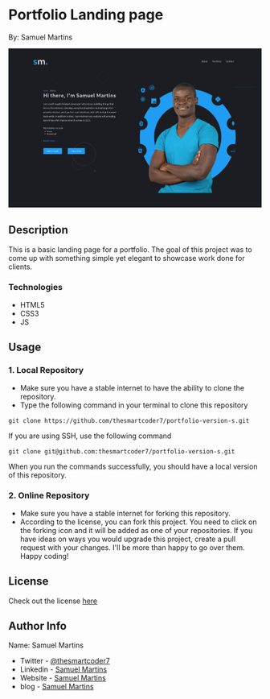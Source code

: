 # Portfolio Landing page

By: Samuel Martins

![Project Image](assets/images/readme.png)

## Description

This is a basic landing page for a portfolio. The goal of this project was to come up with something simple yet elegant to showcase work done for clients.

### Technologies

-   HTML5
-   CSS3
-   JS

## Usage

### 1. Local Repository

-   Make sure you have a stable internet to have the ability to clone the repository.
-   Type the following command in your terminal to clone this repository

```
git clone https://github.com/thesmartcoder7/portfolio-version-s.git
```

If you are using SSH, use the following command

```
git clone git@github.com:thesmartcoder7/portfolio-version-s.git
```

When you run the commands successfully, you should have a local version of this repository.

### 2. Online Repository

-   Make sure you have a stable internet for forking this repository.
-   According to the license, you can fork this project. You need to click on the forking icon and it will be added as one of your repositories. If you have ideas on ways you would upgrade this project, create a pull request with your changes. I'll be more than happy to go over them. Happy coding!

## License

Check out the license [here](LICENSE)

## Author Info

Name: Samuel Martins

-   Twitter - [@thesmartcoder7](https://twitter.com/thesmartcoder7)
-   Linkedin - [Samuel Martins](https://www.linkedin.com/in/samuel-martins-09839b115/)
-   Website - [Samuel Martins](https://smart-code.dev)
-   blog - [Samuel Martins](https://samuel-martins.medium.com/)

